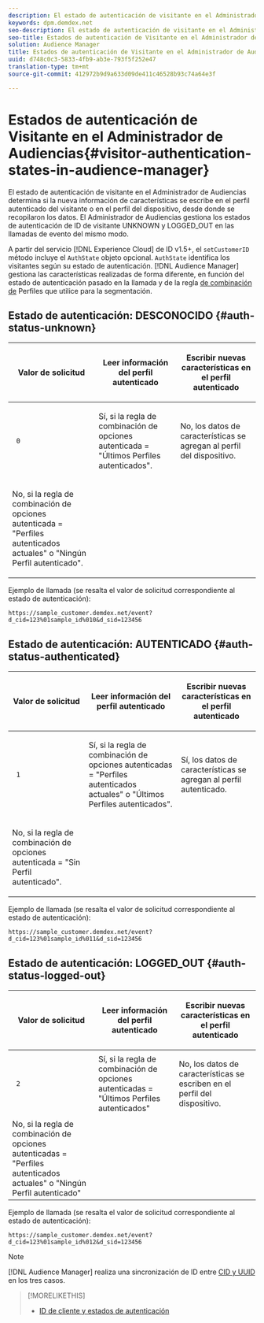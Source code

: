 ```yaml
---
description: El estado de autenticación de visitante en el Administrador de Audiencias determina si la nueva información de características se escribe en el perfil autenticado del visitante o en el perfil del dispositivo, desde donde se recopilaron los datos. El Administrador de Audiencias gestiona los estados de autenticación de ID de visitante UNKNOWN y LOGGED_OUT en las llamadas de evento del mismo modo.
keywords: dpm.demdex.net
seo-description: El estado de autenticación de visitante en el Administrador de Audiencias determina si la nueva información de características se escribe en el perfil autenticado del visitante o en el perfil del dispositivo, desde donde se recopilaron los datos. El Administrador de Audiencias gestiona los estados de autenticación de ID de visitante UNKNOWN y LOGGED_OUT en las llamadas de evento del mismo modo.
seo-title: Estados de autenticación de Visitante en el Administrador de Audiencias
solution: Audience Manager
title: Estados de autenticación de Visitante en el Administrador de Audiencias
uuid: d748c0c3-5833-4fb9-ab3e-793f5f252e47
translation-type: tm+mt
source-git-commit: 412972b9d9a633d09de411c46528b93c74a64e3f

---
```



# Estados de autenticación de Visitante en el Administrador de Audiencias{#visitor-authentication-states-in-audience-manager}

El estado de autenticación de visitante en el Administrador de Audiencias determina si la nueva información de características se escribe en el perfil autenticado del visitante o en el perfil del dispositivo, desde donde se recopilaron los datos. El Administrador de Audiencias gestiona los estados de autenticación de ID de visitante UNKNOWN y LOGGED_OUT en las llamadas de evento del mismo modo.

A partir del servicio [!DNL Experience Cloud] de ID v1.5+, el `setCustomerID` método incluye el `AuthState` objeto opcional. `AuthState` identifica los visitantes según su estado [](https://docs.adobe.com/content/help/en/id-service/using/reference/authenticated-state.html)de autenticación. [!DNL Audience Manager] gestiona las características realizadas de forma diferente, en función del estado de autenticación pasado en la llamada y de la regla [de combinación de](../features/profile-merge-rules/merge-rules-dashboard.md) Perfiles que utilice para la segmentación.

## Estado de autenticación: DESCONOCIDO {#auth-status-unknown}

<table id="table_E1EA51533FAE4BBFB338D6F6116BC1F9"> 
 <thead> 
  <tr> 
   <th colname="col1" class="entry"> <p>Valor de solicitud </p> </th> 
   <th colname="col2" class="entry"> <p> <b>Leer</b> información del perfil autenticado </p> </th> 
   <th colname="col3" class="entry"> <p> <b>Escribir</b> nuevas características en el perfil autenticado </p> </th> 
  </tr> 
 </thead>
 <tbody> 
  <tr> 
   <td colname="col1" morerows="1"> <p> <code> 0 </code> </p> </td> 
   <td colname="col2"> <p>Sí, si la regla de combinación de opciones autenticada = "Últimos Perfiles autenticados". </p> </td> 
   <td colname="col3" morerows="1"> <p>No, los datos de características se agregan al perfil del dispositivo. </p> </td> 
  </tr> 
  <tr> 
   <td colname="col2"> <p>No, si la regla de combinación de opciones autenticada = "Perfiles autenticados actuales" o "Ningún Perfil autenticado". </p> </td> 
  </tr> 
 </tbody> 
</table>

Ejemplo de llamada (se resalta el valor de solicitud correspondiente al estado de autenticación):

`https://sample_customer.demdex.net/event?d_cid=123%01sample_id%010&d_sid=123456`

## Estado de autenticación: AUTENTICADO {#auth-status-authenticated}

<table id="table_956ABF96024744308F7773E1F96482B7"> 
 <thead> 
  <tr> 
   <th colname="col1" class="entry"> <p>Valor de solicitud </p> </th> 
   <th colname="col2" class="entry"> <p> <b>Leer</b> información del perfil autenticado </p> </th> 
   <th colname="col3" class="entry"> <p> <b>Escribir</b> nuevas características en el perfil autenticado </p> </th> 
  </tr> 
 </thead>
 <tbody> 
  <tr> 
   <td colname="col1" morerows="1"> <p> <code> 1 </code> </p> </td> 
   <td colname="col2"> <p>Sí, si la regla de combinación de opciones autenticadas = "Perfiles autenticados actuales" o "Últimos Perfiles autenticados". </p> </td> 
   <td colname="col3" morerows="1"> <p>Sí, los datos de características se agregan al perfil autenticado. </p> </td> 
  </tr> 
  <tr> 
   <td colname="col2"> <p>No, si la regla de combinación de opciones autenticada = "Sin Perfil autenticado". </p> </td> 
  </tr> 
 </tbody> 
</table>

Ejemplo de llamada (se resalta el valor de solicitud correspondiente al estado de autenticación):

`https://sample_customer.demdex.net/event?d_cid=123%01sample_id%011&d_sid=123456`

## Estado de autenticación: LOGGED_OUT {#auth-status-logged-out}

<table id="table_783F0CBB0431482AA49F41468FA65B19"> 
 <thead> 
  <tr> 
   <th colname="col1" class="entry"> <p>Valor de solicitud </p> </th> 
   <th colname="col2" class="entry"> <p> <b>Leer</b> información del perfil autenticado </p> </th> 
   <th colname="col3" class="entry"> <p> <b>Escribir</b> nuevas características en el perfil autenticado </p> </th> 
  </tr> 
 </thead>
 <tbody> 
  <tr> 
   <td colname="col1" morerows="1"> <p> <code> 2 </code> </p> </td> 
   <td colname="col2"> Sí, si la regla de combinación de opciones autenticadas = "Últimos Perfiles autenticados" </td> 
   <td colname="col3" morerows="1"> <p>No, los datos de características se escriben en el perfil del dispositivo. </p> </td> 
  </tr> 
  <tr> 
   <td colname="col2"> No, si la regla de combinación de opciones autenticadas = "Perfiles autenticados actuales" o "Ningún Perfil autenticado" </td> 
  </tr> 
 </tbody> 
</table>

Ejemplo de llamada (se resalta el valor de solicitud correspondiente al estado de autenticación):

`https://sample_customer.demdex.net/event?d_cid=123%01sample_id%012&d_sid=123456`

>[!NOTE]
>
>[!DNL Audience Manager] realiza una sincronización de ID entre [CID y UUID](../reference/ids-in-aam.md) en los tres casos.

>[!MORELIKETHIS]
>
>* [ID de cliente y estados de autenticación](https://docs.adobe.com/content/help/en/id-service/using/reference/authenticated-state.html)

